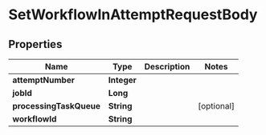 

# SetWorkflowInAttemptRequestBody


## Properties

| Name | Type | Description | Notes |
|------------ | ------------- | ------------- | -------------|
|**attemptNumber** | **Integer** |  |  |
|**jobId** | **Long** |  |  |
|**processingTaskQueue** | **String** |  |  [optional] |
|**workflowId** | **String** |  |  |



